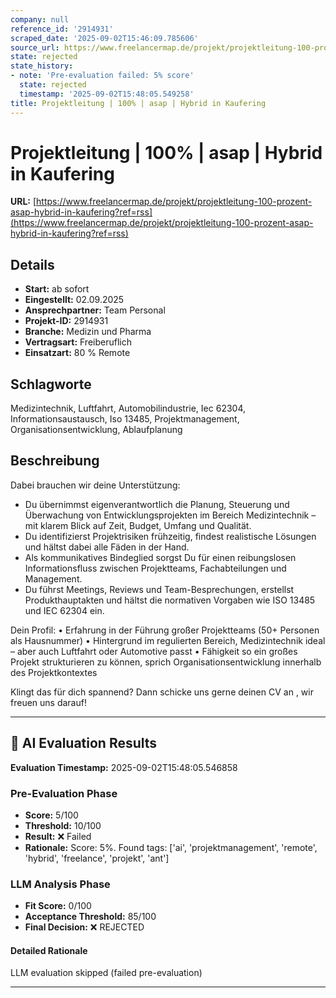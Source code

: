 ```yaml
---
company: null
reference_id: '2914931'
scraped_date: '2025-09-02T15:46:09.785606'
source_url: https://www.freelancermap.de/projekt/projektleitung-100-prozent-asap-hybrid-in-kaufering?ref=rss
state: rejected
state_history:
- note: 'Pre-evaluation failed: 5% score'
  state: rejected
  timestamp: '2025-09-02T15:48:05.549258'
title: Projektleitung | 100% | asap | Hybrid in Kaufering
---
```



# Projektleitung | 100% | asap | Hybrid in Kaufering
**URL:** [https://www.freelancermap.de/projekt/projektleitung-100-prozent-asap-hybrid-in-kaufering?ref=rss](https://www.freelancermap.de/projekt/projektleitung-100-prozent-asap-hybrid-in-kaufering?ref=rss)
## Details
- **Start:** ab sofort
- **Eingestellt:** 02.09.2025
- **Ansprechpartner:** Team Personal
- **Projekt-ID:** 2914931
- **Branche:** Medizin und Pharma
- **Vertragsart:** Freiberuflich
- **Einsatzart:** 80
                                                % Remote

## Schlagworte
Medizintechnik, Luftfahrt, Automobilindustrie, Iec 62304, Informationsaustausch, Iso 13485, Projektmanagement, Organisationsentwicklung, Ablaufplanung

## Beschreibung
Dabei brauchen wir deine Unterstützung:

- Du übernimmst eigenverantwortlich die Planung, Steuerung und Überwachung von Entwicklungsprojekten im Bereich Medizintechnik – mit klarem Blick auf Zeit, Budget, Umfang und Qualität.
- Du identifizierst Projektrisiken frühzeitig, findest realistische Lösungen und hältst dabei alle Fäden in der Hand.
- Als kommunikatives Bindeglied sorgst Du für einen reibungslosen Informationsfluss zwischen Projektteams, Fachabteilungen und Management.
- Du führst Meetings, Reviews und Team-Besprechungen, erstellst Produkthauptakten und hältst die normativen Vorgaben wie ISO 13485 und IEC 62304 ein.

Dein Profil:
• Erfahrung in der Führung großer Projektteams (50+ Personen als Hausnummer)
• Hintergrund im regulierten Bereich, Medizintechnik ideal – aber auch Luftfahrt oder Automotive passt
• Fähigkeit so ein großes Projekt strukturieren zu können, sprich Organisationsentwicklung innerhalb des Projektkontextes

Klingt das für dich spannend? Dann schicke uns gerne deinen CV an , wir freuen uns darauf!

---

## 🤖 AI Evaluation Results

**Evaluation Timestamp:** 2025-09-02T15:48:05.546858

### Pre-Evaluation Phase
- **Score:** 5/100
- **Threshold:** 10/100
- **Result:** ❌ Failed
- **Rationale:** Score: 5%. Found tags: ['ai', 'projektmanagement', 'remote', 'hybrid', 'freelance', 'projekt', 'ant']

### LLM Analysis Phase
- **Fit Score:** 0/100
- **Acceptance Threshold:** 85/100
- **Final Decision:** ❌ REJECTED

#### Detailed Rationale
LLM evaluation skipped (failed pre-evaluation)

---
